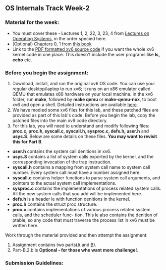 ## OS Internals Track Week-2

### Material for the week:

- You must cover these - Lectures 1, 2, 22, 3, 23, 4 from [Lectures on Operating Systems](https://www.cse.iitb.ac.in/~mythili/os/), in the order specied here.
- (Optional) Chapters 0, 1 from [this book](https://pdos.csail.mit.edu/6.828/2017/xv6/book-rev10.pdf)
- Link to the [PDF formatted xv6 source code](https://pdos.csail.mit.edu/6.828/2017/xv6/xv6-rev10.pdf) if you want the whole xv6 kernel code in one place. This doesn't include the user programs like **ls, echo** etc.

### Before you begin the assignment:

1. Download, install, and run the original xv6 OS code. You can use your regular desktop/laptop to run xv6; it runs on an x86 emulator called QEMU that emulates x86 hardware on your local machine. In the xv6 folder, run **make**, followed by **make qemu** or **make-qemu-nox**, to boot xv6 and open a shell. Detailed instructions are available [here](https://www.cse.iitb.ac.in/~parthsangani/cs347m_s21/).
2. We have modied some xv6 files for this lab, and these patched files are provided as part of this lab's code. Before you begin the lab, copy the patched files into the main xv6 code directory.
3. For this lab, you will need to understand and modify following files: **proc.c, proc.h, syscall.c, syscall.h, sysproc.c, defs.h, user.h** and **usys.S**. Below are some details on these files. **You may want to revisit this for Part B**.
- **user.h** contains the system call denitions in xv6.
- **usys.S** contains a list of system calls exported by the kernel, and the corresponding invocation of the trap instruction.
- **syscall.h** contains a mapping from system call name to system call number. Every system call must have a number assigned here.
- **syscall.c** contains helper functions to parse system call arguments, and pointers to the actual system call implementations.
- **sysproc.c** contains the implementations of process related system calls. All the new system calls that you add will be implemented here.
- **defs.h** is a header le with function denitions in the kernel.
- **proc.h** contains the struct proc structure.
- **proc.c** contains implementations of various process related system calls, and the scheduler func- tion. This le also contains the denition of ptable, so any code that must traverse the process list in xv6 must be written here.

Work through the material provided and then attempt the assignment:
1. Assignment contains two parts([A](https://github.com/cserl-iitb/bootcamp2022/tree/main/os_internals/week-2/part_a) and [B](https://github.com/cserl-iitb/bootcamp2022/tree/main/os_internals/week-2/part_b)).
2. Part-B.2.b is **Optional - for those who want more challenge!**.

### Submission Guidelines:

